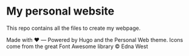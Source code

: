 # My personal website
This repo contains all the files to create my webpage. 

Made with ❤️ — Powered by Hugo and the Personal Web theme. Icons come from the great Font Awesome library
© Edna West
